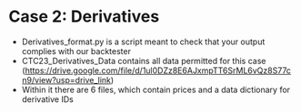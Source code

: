 # Case 2: Derivatives

- Derivatives_format.py is a script meant to check that your output complies with our backtester
- CTC23_Derivatives_Data contains all data permitted for this case (https://drive.google.com/file/d/1ul0DZz8E6AJxmpTT6SrML6vQz8S77cn9/view?usp=drive_link)
- Within it there are 6 files, which contain prices and a data dictionary for derivative IDs
